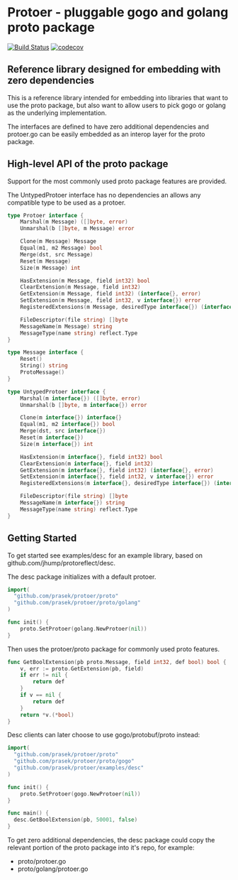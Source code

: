 # Protoer - pluggable gogo and golang proto package
[![Build Status](https://travis-ci.org/prasek/protoer.svg?branch=master)](https://travis-ci.org/prasek/protoer/branches)
[![codecov](https://codecov.io/gh/prasek/protoer/branch/master/graph/badge.svg)](https://codecov.io/gh/prasek/protoer)

## Reference library designed for embedding with zero dependencies
This is a reference library intended for embedding into libraries that want to 
use the proto package, but also want to allow users to pick gogo or golang as
the underlying implementation. 

The interfaces are defined to have zero additional dependencies and 
protoer.go can be easily embedded as an interop layer for the proto package.

## High-level API of the proto package
Support for the most commonly used proto package features are provided.

The UntypedProtoer interface has no dependencies an allows any compatible
type to be used as a protoer.

```go
type Protoer interface {
	Marshal(m Message) ([]byte, error)
	Unmarshal(b []byte, m Message) error

	Clone(m Message) Message
	Equal(m1, m2 Message) bool
	Merge(dst, src Message)
	Reset(m Message)
	Size(m Message) int

	HasExtension(m Message, field int32) bool
	ClearExtension(m Message, field int32)
	GetExtension(m Message, field int32) (interface{}, error)
	SetExtension(m Message, field int32, v interface{}) error
	RegisteredExtensions(m Message, desiredType interface{}) (interface{}, error)

	FileDescriptor(file string) []byte
	MessageName(m Message) string
	MessageType(name string) reflect.Type
}

type Message interface {
	Reset()
	String() string
	ProtoMessage()
}

type UntypedProtoer interface {
	Marshal(m interface{}) ([]byte, error)
	Unmarshal(b []byte, m interface{}) error

	Clone(m interface{}) interface{}
	Equal(m1, m2 interface{}) bool
	Merge(dst, src interface{})
	Reset(m interface{})
	Size(m interface{}) int

	HasExtension(m interface{}, field int32) bool
	ClearExtension(m interface{}, field int32)
	GetExtension(m interface{}, field int32) (interface{}, error)
	SetExtension(m interface{}, field int32, v interface{}) error
	RegisteredExtensions(m interface{}, desiredType interface{}) (interface{}, error)

	FileDescriptor(file string) []byte
	MessageName(m interface{}) string
	MessageType(name string) reflect.Type
}
```

## Getting Started
To get started see examples/desc for an example library, based on
github.com/jhump/protoreflect/desc.

The desc package initializes with a default protoer.

```go
import(
  "github.com/prasek/protoer/proto"
  "github.com/prasek/protoer/proto/golang"
)

func init() {
	proto.SetProtoer(golang.NewProtoer(nil))
}
```

Then uses the protoer/proto package for commonly used proto features.

```go
func GetBoolExtension(pb proto.Message, field int32, def bool) bool {
	v, err := proto.GetExtension(pb, field)
	if err != nil {
		return def
	}
	if v == nil {
		return def
	}
	return *v.(*bool)
}
```

Desc clients can later choose to use gogo/protobuf/proto instead:
```go
import(
  "github.com/prasek/protoer/proto"
  "github.com/prasek/protoer/proto/gogo"
  "github.com/prasek/protoer/examples/desc"
)

func init() {
	proto.SetProtoer(gogo.NewProtoer(nil))
}

func main() {
  desc.GetBoolExtension(pb, 50001, false)
}
```

To get zero additional dependencies, the desc package could copy the 
relevant portion of the proto package into it's repo, for example:
* proto/protoer.go
* proto/golang/protoer.go
